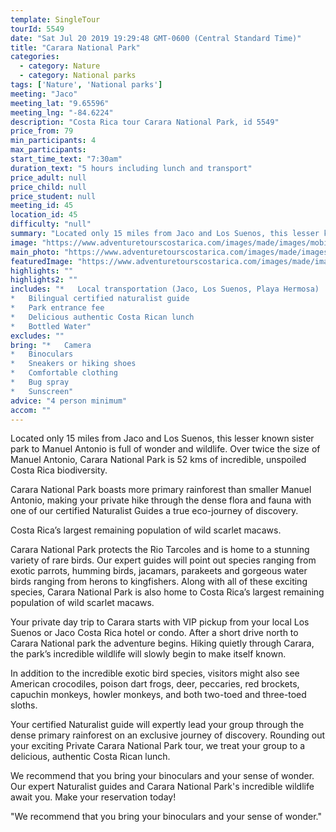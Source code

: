 ```yaml
---
template: SingleTour
tourId: 5549
date: "Sat Jul 20 2019 19:29:48 GMT-0600 (Central Standard Time)"
title: "Carara National Park"
categories: 
  - category: Nature
  - category: National parks
tags: ['Nature', 'National parks']
meeting: "Jaco"
meeting_lat: "9.65596"
meeting_lng: "-84.6224"
description: "Costa Rica tour Carara National Park, id 5549"
price_from: 79
min_participants: 4
max_participants: 
start_time_text: "7:30am"
duration_text: "5 hours including lunch and transport"
price_adult: null
price_child: null
price_student: null
meeting_id: 45
location_id: 45
difficulty: "null"
summary: "Located only 15 miles from Jaco and Los Suenos, this lesser known sister park to Manuel Antonio is full of wonder and wildlife. Over twice the size of Manuel Antonio, Carara National Park is 52 kms of incredible, unspoiled Costa Rica biodiversity…"
image: "https://www.adventuretourscostarica.com/images/made/images/mobile/manuel-antonio-national-park-m_320_250_c1.jpg"
main_photo: "https://www.adventuretourscostarica.com/images/made/images/mobile/manuel-antonio-national-park-m_320_250_c1.jpg"
featuredImage: "https://www.adventuretourscostarica.com/images/made/images/mobile/manuel-antonio-national-park-m_320_250_c1.jpg"
highlights: ""
highlights2: ""
includes: "*   Local transportation (Jaco, Los Suenos, Playa Hermosa)
*   Bilingual certified naturalist guide
*   Park entrance fee
*   Delicious authentic Costa Rican lunch
*   Bottled Water"
excludes: ""
bring: "*   Camera
*   Binoculars
*   Sneakers or hiking shoes
*   Comfortable clothing
*   Bug spray
*   Sunscreen"
advice: "4 person minimum"
accom: ""
---
```

Located only 15 miles from Jaco and Los Suenos, this lesser known sister park to Manuel Antonio is full of wonder and wildlife. Over twice the size of Manuel Antonio, Carara National Park is 52 kms of incredible, unspoiled Costa Rica biodiversity.

Carara National Park boasts more primary rainforest than smaller Manuel Antonio, making your private hike through the dense flora and fauna with one of our certified Naturalist Guides a true eco-journey of discovery.

Costa Rica’s largest remaining population of wild scarlet macaws.

Carara National Park protects the Rio Tarcoles and is home to a stunning variety of rare birds. Our expert guides will point out species ranging from exotic parrots, humming birds, jacamars, parakeets and gorgeous water birds ranging from herons to kingfishers. Along with all of these exciting species, Carara National Park is also home to Costa Rica’s largest remaining population of wild scarlet macaws.

Your private day trip to Carara starts with VIP pickup from your local Los Suenos or Jaco Costa Rica hotel or condo. After a short drive north to Carara National park the adventure begins. Hiking quietly through Carara, the park’s incredible wildlife will slowly begin to make itself known.

In addition to the incredible exotic bird species, visitors might also see American crocodiles, poison dart frogs, deer, peccaries, red brockets, capuchin monkeys, howler monkeys, and both two-toed and three-toed sloths.

Your certified Naturalist guide will expertly lead your group through the dense primary rainforest on an exclusive journey of discovery. Rounding out your exciting Private Carara National Park tour, we treat your group to a delicious, authentic Costa Rican lunch.

We recommend that you bring your binoculars and your sense of wonder. Our expert Naturalist guides and Carara National Park's incredible wildlife await you. Make your reservation today!

"We recommend that you bring your binoculars and your sense of wonder."
